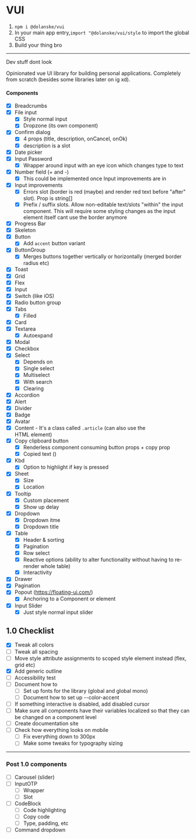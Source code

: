 # VUI

1. `npm i @dolanske/vui`
2. In your main app entry,`import "@dolanske/vui/style` to import the global CSS
3. Build your thing bro

---
Dev stuff dont look

Opinionated vue UI library for building personal applications. Completely from scratch (besides some libraries later on ig xd).

#### Components

- [x] Breadcrumbs
- [x] File input
  - [x] Style normal input
  - [x] Dropzone (its own component)
- [x] Confirm dialog
  - [x] 4 props (title, description, onCancel, onOk)
  - [x] description is a slot
- [x] Date picker
- [x] Input Password
  - [x] Wrapper around input with an eye icon which changes type to text
- [x] Number field (+ and -)
  - [x] This could be implemented once Input improvements are in
- [x] Input improvements
  - [x] Errors slot (border is red (maybe) and render red text before "after" slot). Prop is string[]
  - [x] Prefix / suffix slots. Allow non-editable text/slots "within" the input component. This will require some styling changes as the input element itself cant use the border anymore
- [x] Progress Bar
- [x] Skeleton
- [x] Button
  - [x] Add `accent` button variant
- [x] ButtonGroup
  - [x] Merges buttons together vertically or horizontally (merged border radius etc)
- [x] Toast
- [x] Grid
- [x] Flex
- [x] Input
- [x] Switch (like iOS)
- [x] Radio button group
- [x] Tabs
  - [x] Filled
- [x] Card
- [x] Textarea
  - [x] Autoexpand
- [x] Modal
- [x] Checkbox
- [x] Select
  - [x] Depends on <Dropdown />
  - [x] Single select
  - [x] Multiselect
  - [x] With search
  - [x] Clearing
- [x] Accordion
- [x] Alert
- [x] Divider
- [x] Badge
- [x] Avatar
- [x] Content - It's a class called `.article` (can also use the <article /> HTML element)
- [x] Copy clipboard button
  - [x] Renderless component consuming button props + copy prop
  - [x] Copied text ()
- [x] Kbd
  - [x] Option to highlight if key is pressed
- [x] Sheet
  - [x] Size
  - [x] Location
- [x] Tooltip
  - [x] Custom placement
  - [x] Show up delay
- [x] Dropdown
  - [x] Dropdown itme
  - [x] Dropdown title
- [x] Table
  - [x] Header & sorting
  - [X] Pagination
  - [x] Row select
  - [x] Reactive options (ability to alter functionality without having to re-render whole table)
  - [x] Interactivity
- [x] Drawer
- [x] Pagination
- [x] Popout (https://floating-ui.com/)
  - [x] Anchoring to a Component or element
- [x] Input Slider
  - [x] Just style normal input slider

## 1.0 Checklist
- [x] Tweak all colors
- [ ] Tweak all spacing
- [ ] Move style attribute assignments to scoped style element instead (flex, grid etc)
- [x] Add generic outline
- [ ] Accessibility test
- [ ] Document how to
  - [ ] Set up fonts for the library (global and global mono)
  - [ ] Document how to set up --color-accent
- [ ] If something interactive is disabled, add disabled cursor
- [ ] Make sure all components have their variables localized so that they can be changed on a component level
- [ ] Create documentation site
- [ ] Check how everything looks on mobile
  - [ ] Fix everything down to 300px
  - [ ] Make some tweaks for typography sizing

---

### Post 1.0 components

- [ ] Carousel (slider)
- [ ] InputOTP
  - [ ] Wrapper
  - [ ] Slot
- [ ] CodeBlock
  - [ ] Code highlighting
  - [ ] Copy code
  - [ ] Type, padding, etc
- [ ] Command dropdown
